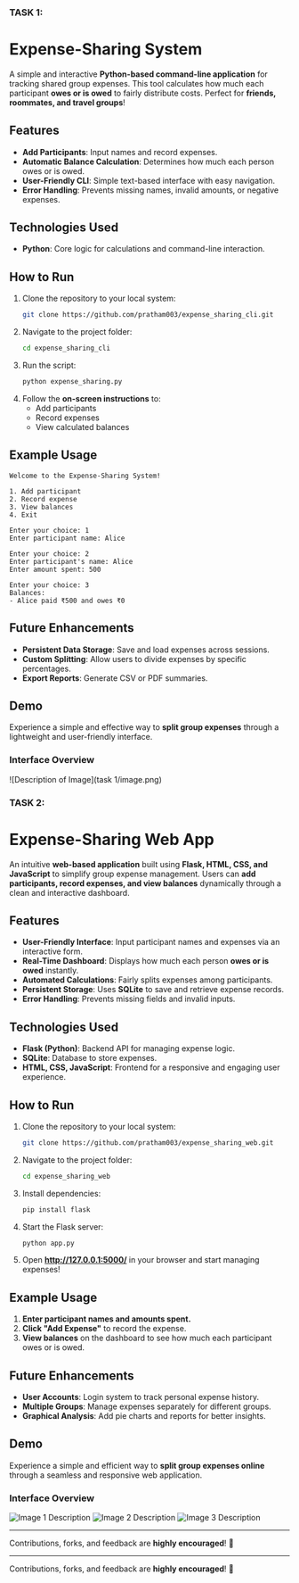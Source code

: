 ### TASK 1: 

# **Expense-Sharing System**  

A simple and interactive **Python-based command-line application** for tracking shared group expenses. This tool calculates how much each participant **owes or is owed** to fairly distribute costs. Perfect for **friends, roommates, and travel groups**!  

## **Features**  
- **Add Participants**: Input names and record expenses.  
- **Automatic Balance Calculation**: Determines how much each person owes or is owed.  
- **User-Friendly CLI**: Simple text-based interface with easy navigation.  
- **Error Handling**: Prevents missing names, invalid amounts, or negative expenses.  

## **Technologies Used**  
- **Python**: Core logic for calculations and command-line interaction.  

## **How to Run**  
1. Clone the repository to your local system:  
   ```bash
   git clone https://github.com/pratham003/expense_sharing_cli.git
   ```
2. Navigate to the project folder:  
   ```bash
   cd expense_sharing_cli
   ```
3. Run the script:  
   ```bash
   python expense_sharing.py
   ```
4. Follow the **on-screen instructions** to:  
   - Add participants  
   - Record expenses  
   - View calculated balances  

## **Example Usage**  
```
Welcome to the Expense-Sharing System!

1. Add participant  
2. Record expense  
3. View balances  
4. Exit  

Enter your choice: 1  
Enter participant name: Alice  

Enter your choice: 2  
Enter participant's name: Alice  
Enter amount spent: 500  

Enter your choice: 3  
Balances:  
- Alice paid ₹500 and owes ₹0  
```

## **Future Enhancements**  
- **Persistent Data Storage**: Save and load expenses across sessions.  
- **Custom Splitting**: Allow users to divide expenses by specific percentages.  
- **Export Reports**: Generate CSV or PDF summaries.  

## **Demo**  

Experience a simple and effective way to **split group expenses** through a lightweight and user-friendly interface.  

### **Interface Overview**  

![Description of Image](task 1/image.png)


### TASK 2:

# **Expense-Sharing Web App**  

An intuitive **web-based application** built using **Flask, HTML, CSS, and JavaScript** to simplify group expense management. Users can **add participants, record expenses, and view balances** dynamically through a clean and interactive dashboard.  

## **Features**  
- **User-Friendly Interface**: Input participant names and expenses via an interactive form.  
- **Real-Time Dashboard**: Displays how much each person **owes or is owed** instantly.  
- **Automated Calculations**: Fairly splits expenses among participants.  
- **Persistent Storage**: Uses **SQLite** to save and retrieve expense records.  
- **Error Handling**: Prevents missing fields and invalid inputs.  

## **Technologies Used**  
- **Flask (Python)**: Backend API for managing expense logic.  
- **SQLite**: Database to store expenses.  
- **HTML, CSS, JavaScript**: Frontend for a responsive and engaging user experience.  

## **How to Run**  
1. Clone the repository to your local system:  
   ```bash
   git clone https://github.com/pratham003/expense_sharing_web.git
   ```
2. Navigate to the project folder:  
   ```bash
   cd expense_sharing_web
   ```
3. Install dependencies:  
   ```bash
   pip install flask
   ```
4. Start the Flask server:  
   ```bash
   python app.py
   ```
5. Open **http://127.0.0.1:5000/** in your browser and start managing expenses!  

## **Example Usage**  
1. **Enter participant names and amounts spent.**  
2. **Click "Add Expense"** to record the expense.  
3. **View balances** on the dashboard to see how much each participant owes or is owed.  

## **Future Enhancements**  
- **User Accounts**: Login system to track personal expense history.  
- **Multiple Groups**: Manage expenses separately for different groups.  
- **Graphical Analysis**: Add pie charts and reports for better insights.  

## **Demo**  

Experience a simple and efficient way to **split group expenses online** through a seamless and responsive web application.  

### **Interface Overview**  

![Image 1 Description](image1.png)
![Image 2 Description](image2.png)
![Image 3 Description](image3.png)

---

Contributions, forks, and feedback are **highly encouraged**! 🚀


---

Contributions, forks, and feedback are **highly encouraged**! 🚀
